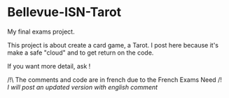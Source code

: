 # Bellevue-ISN-Tarot
My final exams project.

This project is about create a card game, a Tarot.
I post here because it's make a safe "cloud" and to get return on the code.

If you want more detail, ask !

/!\ The comments and code are in french due to the French Exams Need /!\
<i> I will post an updated version with english comment </i>
